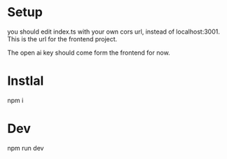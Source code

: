 
# Setup

you should edit index.ts with your own cors  url, instead of localhost:3001.
This is the url for the frontend project.

The open ai key should come form the frontend for now.

# Instlal
npm i


# Dev

npm run dev

